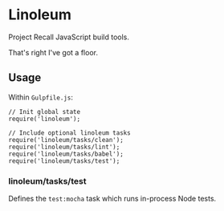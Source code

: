 # Linoleum

Project Recall JavaScript build tools.

That's right I've got a floor.

## Usage

Within `Gulpfile.js`:

```
// Init global state
require('linoleum');

// Include optional linoleum tasks
require('linoleum/tasks/clean');
require('linoleum/tasks/lint');
require('linoleum/tasks/babel');
require('linoleum/tasks/test');
```

### linoleum/tasks/test

Defines the `test:mocha` task which runs in-process Node tests.
